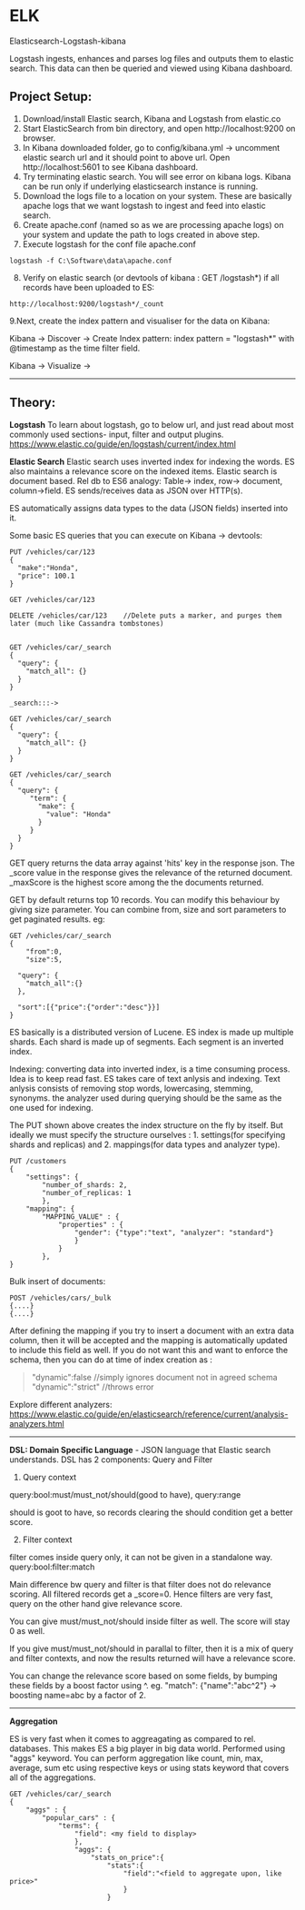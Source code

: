 # ELK
Elasticsearch-Logstash-kibana

Logstash ingests, enhances and parses log files and outputs them to elastic search. This data can then be queried and viewed using Kibana dashboard.

## Project Setup:

1. Download/install Elastic search, Kibana and Logstash from elastic.co
2. Start ElasticSearch from bin directory, and open http://localhost:9200 on browser.
3. In Kibana downloaded folder, go to config/kibana.yml -> uncomment elastic search url and it should point to above url. Open http://localhost:5601 to see Kibana dashboard.
4. Try terminating elastic search. You will see error on kibana logs. Kibana can be run only if underlying elasticsearch instance is running.
5. Download the logs file to a location on your system. These are basically apache logs that we want logstash to ingest and feed into elastic search.
6. Create apache.conf (named so as we are processing apache logs) on your system and update the path to logs created in above step.
7. Execute logstash for the conf file apache.conf 

```
logstash -f C:\Software\data\apache.conf
```
8. Verify on elastic search (or devtools of kibana : GET /logstash*) if all records have been uploaded to ES:

```
http://localhost:9200/logstash*/_count 
```

9.Next, create the index pattern and visualiser for the data on Kibana:

Kibana -> Discover -> Create Index pattern: index pattern = "logstash*" with @timestamp as the time filter field.

Kibana -> Visualize -> 

----------------------------

## Theory:

**Logstash**
To learn about logstash, go to below url, and just read about most commonly used sections- input, filter and output plugins.
https://www.elastic.co/guide/en/logstash/current/index.html

**Elastic Search**
Elastic search uses inverted index for indexing the words. ES also maintains a relevance score on the indexed items.
Elastic search is document based. Rel db to ES6 analogy: Table-> index, row-> document, column->field.
ES sends/receives data as JSON over HTTP(s).

ES automatically assigns data types to the data (JSON fields) inserted into it.

Some basic ES queries that you can execute on Kibana -> devtools:

```
PUT /vehicles/car/123
{
  "make":"Honda",
  "price": 100.1
}

GET /vehicles/car/123

DELETE /vehicles/car/123    //Delete puts a marker, and purges them later (much like Cassandra tombstones)


GET /vehicles/car/_search
{
  "query": {
    "match_all": {}
  }
}

_search:::->

GET /vehicles/car/_search
{
  "query": {
    "match_all": {}
  }
}

GET /vehicles/car/_search
{
  "query": {
     "term": {
       "make": {
         "value": "Honda"
       }
     }
  }
}

```
GET query returns the data array against 'hits' key in the response json. The _score value in the response gives the relevance of the returned document. _maxScore is the highest score among the the documents returned.

GET by default returns top 10 records. You can modify this behaviour by giving size parameter. You can combine from, size and sort parameters to get paginated results. eg:

```
GET /vehicles/car/_search
{
	"from":0,
	"size":5,
	
  "query": {
	"match_all":{}
  },
  
  "sort":[{"price":{"order":"desc"}}]
}

```

ES basically is a distributed version of Lucene. ES index is made up multiple shards. Each shard is made up of segments. Each segment is an inverted index. 

Indexing: converting data into inverted index, is a time consuming process. Idea is to keep read fast. ES takes care of text anlysis and indexing. Text anlysis consists of removing stop words, lowercasing, stemming, synonyms. the analyzer used during querying should be the same as the one used for indexing.

The PUT shown above creates the index structure on the fly by itself. But ideally we must specify the structure ourselves : 1. settings(for specifying shards and replicas) and 2. mappings(for data types and analyzer type).

```
PUT /customers
{
	"settings": {
		"number_of_shards: 2,
		"number_of_replicas: 1
		},
	"mapping": {
		"MAPPING_VALUE" : {
			"properties" : {
				"gender": {"type":"text", "analyzer": "standard"}
				}
			}
		},
}
```

Bulk insert of documents:

```
POST /vehicles/cars/_bulk
{....}
{....}
```

After defining the mapping if you try to insert a document with an extra data column, then it will be accepted and the mapping is automatically updated to include this field as well. If you do not want this and want to enforce the schema, then you can do at time of index creation as : 

> "dynamic":false		//simply ignores document not in agreed schema
> "dynamic":"strict"  //throws error

Explore different analyzers: https://www.elastic.co/guide/en/elasticsearch/reference/current/analysis-analyzers.html

------------------

**DSL: Domain Specific Language** - JSON language that Elastic search understands. DSL has 2 components: Query and Filter
1. Query context

query:bool:must/must_not/should(good to have), query:range

should is goot to have, so records clearing the should condition get a better score.

2. Filter context

filter comes inside query only, it can not be given in a standalone way. 
query:bool:filter:match

Main difference bw query and filter is that filter does not do relevance scoring. All filtered records get a _score=0. Hence filters are very fast, query on the other hand give relevance score.

You can give must/must_not/should inside filter as well. The score will stay 0 as well.

If you give must/must_not/should in parallal to filter, then it is a mix of query and filter contexts, and now the results returned will have a relevance score.

You can change the relevance score based on some fields, by bumping these fields by a boost factor using ^. eg. "match": {"name":"abc^2"} -> boosting name=abc by a factor of 2.

-----------------------

**Aggregation**

ES is very fast when it comes to aggreagating as compared to rel. databases. This makes ES a big player in big data world.
Performed using "aggs" keyword. You can perform aggregation like count, min, max, average, sum etc using respective keys or using stats keyword that covers all of the aggregations.

```
GET /vehicles/car/_search
{
	"aggs" : {
		"popular_cars" : {
			"terms": {
				"field": <my field to display>
				},
				"aggs": {
					"stats_on_price":{
						"stats":{
							"field":"<field to aggregate upon, like price>"
							}
						}
```





